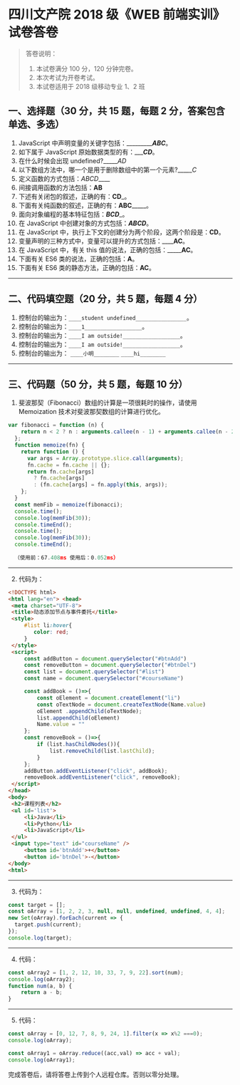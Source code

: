 # 四川文产院 2018 级《WEB 前端实训》试卷答卷

> 答卷说明：
> 1. 本试卷满分 100 分，120 分钟完卷。
> 2. 本次考试为开卷考试。
> 3. 本试卷适用于 2018 级移动专业 1、2 班

## 一、选择题（30 分，共 15 题，每题 2 分，答案包含单选、多选）

1. JavaScript 中声明变量的关键字包括：____________ABC___。
2. 如下属于 JavaScript 原始数据类型的有：______CD___。
3. 在什么时候会出现 undefined?______AD_
4. 以下数组方法中，哪一个是用于删除数组中的第一个元素?______C_
5. 定义函数的方式包括：_ABCD_____
6. 间接调用函数的方法包括：______AB______
7. 下述有关闭包的叙述，正确的有：______CD_______。
8. 下面有关纯函数的叙述，正确的有：______ABC___________。
9. 面向对象编程的基本特征包括：_______BCD________。
10. 在 JavaScript 中创建对象的方式包括：_______ABCD_______。
11. 在 JavaScript 中，执行上下文的创建分为两个阶段，这两个阶段是：______CD______。
12. 变量声明的三种方式中，变量可以提升的方式包括：______AC__。
13. 在 JavaScript 中，有关 this 值的说法，正确的包括：_______AC__。
14. 下面有关 ES6 类的说法，正确的包括：______A______。
15. 下面有关 ES6 类的静态方法，正确的包括：______AC______。

------

## 二、代码填空题（20 分，共 5 题，每题 4 分）

1. 控制台的输出为：`____student undefined________________`。
2. 控制台的输出为：`____1__________________`。
3. 控制台的输出为：`____I am outside!__________________`。
4. 控制台的输出为：`____I am outside!__________________`。
5. 控制台的输出为：
    `____小明________`
    `____hi________`
-------

## 三、代码题（50 分，共 5 题，每题 10 分）

1. 斐波那契（Fibonacci）数组的计算是一项很耗时的操作，请使用 Memoization 技术对斐波那契数组的计算进行优化。

```js
var fibonacci = function (n) {
    return n < 2 ? n : arguments.callee(n - 1) + arguments.callee(n - 2);
  };
  function memoize(fn) {
    return function () {
      var args = Array.prototype.slice.call(arguments);
      fn.cache = fn.cache || {};
      return fn.cache[args]
        ? fn.cache[args]
        : (fn.cache[args] = fn.apply(this, args));
    };
  }
  const memFib = memoize(fibonacci);
  console.time();
  console.log(memFib(30));
  console.timeEnd();
  console.time();
  console.log(memFib(30));
  console.timeEnd();
  
  （使用前：67.408ms 使用后：0.052ms）
```

-------

2. 代码为：

```html
<!DOCTYPE html>
<html lang="en"> <head>
 <meta charset="UTF-8">
 <title>ۖ动态添加节点与事件委托</title>
 <style>
     #list li:hover{
        color: red;
     }
 </style>
 <script>
     const addButton = document.querySelector("#btnAdd")
     const removeButton = document.querySelector("#btnDel")
     const list = document.querySelector("#list")
     const name = document.querySelector("#courseName")

     const addBook = ()=>{
         const oElement = document.createElement("li")
         const oTextNode = document.createTextNode(Name.value)
         oElement .appendChild(oTextNode);
         list.appendChild(oElement)
         Name.value = ""
     };
     const removeBook = ()=>{
         if (list.hasChildNodes()){
             list.removeChild(list.lastChild);
         }
     };
     addButton.addEventListener("click", addBook);
     removeBook.addEventListener("click", removeBook);
 </script>
</head> 
<body>
 <h2>课程列表</h2>
 <ul id='list'>
     <li>Java</li>
     <li>Python</li>
     <li>JavaScript</li>
 </ul>
 <input type="text" id="courseName" />
     <button id='btnAdd'>+</button>
     <button id='btnDel'>-</button>
</body>
<html>
```

-------

3. 代码为：

```js
const target = [];
const oArray = [1, 2, 2, 3, null, null, undefined, undefined, 4, 4];
new Set(oArray).forEach(current => {
  target.push(current);
});
console.log(target); 
```

-------

4. 代码：

```js
const oArray2 = [1, 2, 12, 10, 33, 7, 9, 22].sort(num);
console.log(oArray2);
function num(a, b) {
    return a - b;
}
```

-------

5. 代码：

```js
const oArray = [0, 12, 7, 8, 9, 24, 1].filter(x => x%2 ===0);
console.log(oArray); 

const oArray1 = oArray.reduce((acc,val) => acc + val);
console.log(oArray1);
```





完成答卷后，请将答卷上传到个人远程仓库。否则以零分处理。

​        